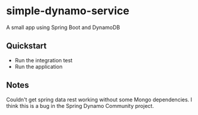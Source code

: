 # simple-dynamo-service
A small app using Spring Boot and DynamoDB

## Quickstart
* Run the integration test
* Run the application

## Notes
Couldn't get spring data rest working without some Mongo dependencies. I think this is a bug in the Spring Dynamo Community project.
